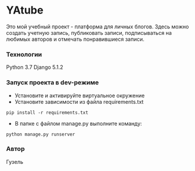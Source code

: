 # YAtube
Это мой учебный проект - платформа для личных блогов. Здесь можно создать учетную запись, публиковать записи, подписываться на любимых авторов и отмечать понравившиеся записи.
### Технологии
Python 3.7
Django 5.1.2
### Запуск проекта в dev-режиме
- Установите и активируйте виртуальное окружение
- Установите зависимости из файла requirements.txt
```
pip install -r requirements.txt
``` 
- В папке с файлом manage.py выполните команду:
```
python manage.py runserver
```
### Автор
Гузель
